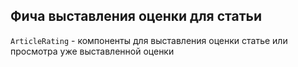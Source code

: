 ## Фича выставления оценки для статьи


`ArticleRating` - компоненты для выставления оценки статье или просмотра уже выставленной оценки 